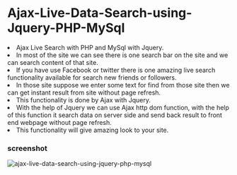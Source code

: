 # Ajax-Live-Data-Search-using-Jquery-PHP-MySql

<li>Ajax Live Search with PHP and MySql with Jquery. </li>
<li>In most of the site we can see there is one search bar on the site and we can search content of that site.</li>
<li>If you have use Facebook or twitter there is one amazing live search functionality available for search new friends or followers. </li>

<li>In those site suppose we enter some text for find from those site then we can get instant result from site without page refresh.</li>
<li>This functionality is done by Ajax with Jquery. </li>
<li>With the help of Jquery we can use Ajax http dom function, with the help of this function it search data on server side and send back result to front end webpage without page refresh. </li>
<li>This functionality will give amazing look to your site. </li>

### screenshot

![ajax-live-data-search-using-jquery-php-mysql](https://user-images.githubusercontent.com/12325386/29828578-baa57fea-8d0f-11e7-9079-782b1224942e.jpg)
